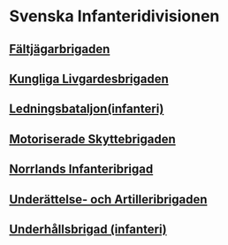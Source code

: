 # Svenska Infanteridivisionen

## [Fältjägarbrigaden](/Brigader/Fältjägarbrigaden.md)

## [Kungliga Livgardesbrigaden](/Brigader/Kungliga%20Livgardesbrigaden.md)

## [Ledningsbataljon(infanteri)](/Bataljoner/Ledningsbataljon(infanteri).md)

## [Motoriserade Skyttebrigaden](/Brigader/Motoriserade%20Skyttebrigaden.md)

## [Norrlands Infanteribrigad](/Brigader/Norrlands%20Infanteribrigad.md)

## [Underättelse- och Artilleribrigaden](/Brigader/Underättelse-_och_Artilleribrigaden.md)

## [Underhållsbrigad (infanteri)](/Brigader/Underhållsbrigad%20(infanteri).md)
